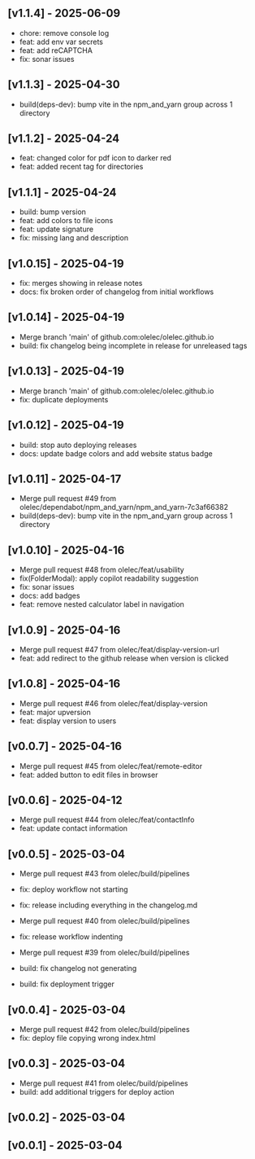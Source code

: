 ## [v1.1.4] - 2025-06-09

- chore: remove console log
- feat: add env var secrets
- feat: add reCAPTCHA
- fix: sonar issues

## [v1.1.3] - 2025-04-30

- build(deps-dev): bump vite in the npm_and_yarn group across 1 directory

## [v1.1.2] - 2025-04-24

- feat: changed color for pdf icon to darker red
- feat: added recent tag for directories

## [v1.1.1] - 2025-04-24

- build: bump version
- feat: add colors to file icons
- feat: update signature
- fix: missing lang and description

## [v1.0.15] - 2025-04-19

- fix: merges showing in release notes
- docs: fix broken order of changelog from initial workflows

## [v1.0.14] - 2025-04-19

- Merge branch 'main' of github.com:olelec/olelec.github.io
- build: fix changelog being incomplete in release for unreleased tags

## [v1.0.13] - 2025-04-19

- Merge branch 'main' of github.com:olelec/olelec.github.io
- fix: duplicate deployments

## [v1.0.12] - 2025-04-19

- build: stop auto deploying releases
- docs: update badge colors and add website status badge

## [v1.0.11] - 2025-04-17

- Merge pull request #49 from olelec/dependabot/npm_and_yarn/npm_and_yarn-7c3af66382
- build(deps-dev): bump vite in the npm_and_yarn group across 1 directory

## [v1.0.10] - 2025-04-16

- Merge pull request #48 from olelec/feat/usability
- fix(FolderModal): apply copilot readability suggestion
- fix: sonar issues
- docs: add badges
- feat: remove nested calculator label in navigation

## [v1.0.9] - 2025-04-16

- Merge pull request #47 from olelec/feat/display-version-url
- feat: add redirect to the github release when version is clicked

## [v1.0.8] - 2025-04-16

- Merge pull request #46 from olelec/feat/display-version
- feat: major upversion
- feat: display version to users

## [v0.0.7] - 2025-04-16

- Merge pull request #45 from olelec/feat/remote-editor
- feat: added button to edit files in browser

## [v0.0.6] - 2025-04-12

- Merge pull request #44 from olelec/feat/contactInfo
- feat: update contact information

## [v0.0.5] - 2025-03-04

- Merge pull request #43 from olelec/build/pipelines
- fix: deploy workflow not starting
- fix: release including everything in the changelog.md

- Merge pull request #40 from olelec/build/pipelines
- fix: release workflow indenting
- Merge pull request #39 from olelec/build/pipelines
- build: fix changelog not generating
- build: fix deployment trigger

## [v0.0.4] - 2025-03-04

- Merge pull request #42 from olelec/build/pipelines
- fix: deploy file copying wrong index.html

## [v0.0.3] - 2025-03-04

- Merge pull request #41 from olelec/build/pipelines
- build: add additional triggers for deploy action

## [v0.0.2] - 2025-03-04

## [v0.0.1] - 2025-03-04
